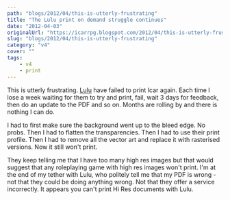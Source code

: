```yaml
---
path: "blogs/2012/04/this-is-utterly-frustrating"
title: "The Lulu print on demand struggle continues"
date: "2012-04-03"
originalUrl: "https://icarrpg.blogspot.com/2012/04/this-is-utterly-frustrating.html"
slug: "blogs/2012/04/this-is-utterly-frustrating"
category: "v4"
cover: ""
tags:
    - v4
    - print
---
```

This is utterly frustrating. [Lulu](http://www.icar.co.uk) have failed to print Icar again. Each time I lose a week waiting for them to try and print, fail, wait 3 days for feedback, then do an update to the PDF and so on. Months are rolling by and there is nothing I can do.  

I had to first make sure the background went up to the bleed edge. No probs. Then I had to flatten the transparencies. Then I had to use their print profile. Then I had to remove all the vector art and replace it with rasterised versions. Now it still won't print.  

They keep telling me that I have too many high res images but that would suggest that any roleplaying game with high res images won't print. I'm at the end of my tether with Lulu, who politely tell me that my PDF is wrong - not that they could be doing anything wrong. Not that they offer a service incorrectly. It appears you can't print Hi Res documents with Lulu.  